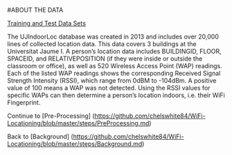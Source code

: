 #ABOUT THE DATA 

[Training and Test Data Sets](http://archive.ics.uci.edu/ml/datasets/UJIIndoorLoc) 

The UJIndoorLoc database was created in 2013 and includes over 20,000 lines of collected location data. This data covers 3 buildings at the Universitat Jaume I. A person’s location data includes BUILDINGID, FLOOR, SPACEID, and RELATIVEPOSITION (if they were inside or outside the classroom or office), as well as 520 Wireless Access Point (WAP) readings. Each of the listed WAP readings shows the corresponding Received Signal Strength Intensity (RSSI), which range from 0dBM to -104dBm. A positive value of 100 means a WAP was not detected. Using the RSSI values for specific WAPs can then determine a person’s location indoors, i.e. their WiFi Fingerprint. 

Continue to [Pre-Processing] (https://github.com/chelswhite84/WiFi-Locationing/blob/master/steps/PreProcessing.md)


Back to [Background] (https://github.com/chelswhite84/WiFi-Locationing/blob/master/steps/Background.md) 
